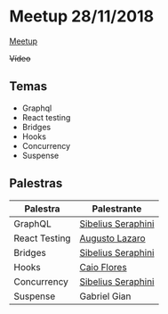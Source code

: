# Meetup 28/11/2018

[Meetup](https://www.meetup.com/react-sanca/events/256390544/)

~~Vídeo~~

## Temas

- Graphql
- React testing
- Bridges
- Hooks
- Concurrency
- Suspense

## Palestras

| Palestra      | Palestrante                                        |
| ------------- | -------------------------------------------------- |
| GraphQL       | [Sibelius Seraphini](https://github.com/sibelius)  |
| React Testing | [Augusto Lazaro](https://github.com/augustolazaro) |
| Bridges       | [Sibelius Seraphini](https://github.com/sibelius)  |
| Hooks         | [Caio Flores](https://github.com/caioflores)       |
| Concurrency   | [Sibelius Seraphini](https://github.com/sibelius)  |
| Suspense      | Gabriel Gian                                       |
